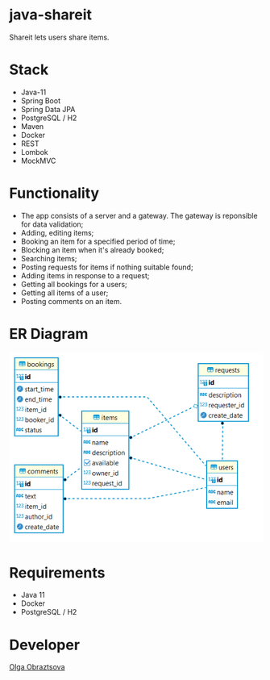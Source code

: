 # java-shareit
Shareit lets users share items.

# Stack
- Java-11
- Spring Boot
- Spring Data JPA
- PostgreSQL / H2
- Maven
- Docker
- REST
- Lombok
- MockMVC

# Functionality
- The app consists of a server and a gateway. The gateway is reponsible for data validation;
- Adding, editing items; 
- Booking an item for a specified period of time;
- Blocking an item when it's already booked;
- Searching items;
- Posting requests for items if nothing suitable found;
- Adding items in response to a request;
- Getting all bookings for a users;
- Getting all items of a user;
- Posting comments on an item.

# ER Diagram
![img.png](img.png)

# Requirements

- Java 11
- Docker
- PostgreSQL / H2

# Developer
[Olga Obraztsova](https://github.com/olgaobraztsova)

